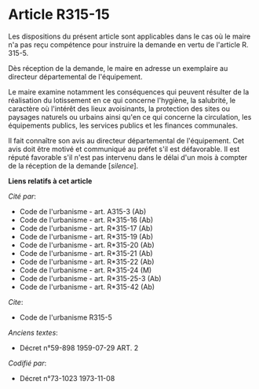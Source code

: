 # Article R315-15

Les dispositions du présent article sont applicables dans le cas où le maire n'a pas reçu compétence pour instruire la
demande en vertu de l'article R. 315-5.

Dès réception de la demande, le maire en adresse un exemplaire au directeur départemental de l'équipement.

Le maire examine notamment les conséquences qui peuvent résulter de la réalisation du lotissement en ce qui concerne
l'hygiène, la salubrité, le caractère où l'intérêt des lieux avoisinants, la protection des sites ou paysages naturels ou
urbains ainsi qu'en ce qui concerne la circulation, les équipements publics, les services publics et les finances communales.

Il fait connaître son avis au directeur départemental de l'équipement. Cet avis doit être motivé et communiqué au préfet s'il
est défavorable. Il est réputé favorable s'il n'est pas intervenu dans le délai d'un mois à compter de la réception de la
demande [*silence*].

**Liens relatifs à cet article**

_Cité par_:

  - Code de l'urbanisme - art. A315-3 (Ab)
  - Code de l'urbanisme - art. R*315-16 (Ab)
  - Code de l'urbanisme - art. R*315-17 (Ab)
  - Code de l'urbanisme - art. R*315-19 (Ab)
  - Code de l'urbanisme - art. R*315-20 (Ab)
  - Code de l'urbanisme - art. R*315-21 (Ab)
  - Code de l'urbanisme - art. R*315-22 (Ab)
  - Code de l'urbanisme - art. R*315-24 (M)
  - Code de l'urbanisme - art. R*315-25-3 (Ab)
  - Code de l'urbanisme - art. R*315-42 (Ab)

_Cite_:

  - Code de l'urbanisme R315-5

_Anciens textes_:

  - Décret n°59-898 1959-07-29 ART. 2

_Codifié par_:

  - Décret n°73-1023 1973-11-08
